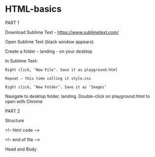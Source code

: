 
# HTML-basics

PART 1

Download Sublime Text - https://www.sublimetext.com/

Open Sublime Text (black window appears)

Create a folder – landing - on your desktop

In Sublime Text:

	Right click, ‘New File’. Save it as playground.html

	Repeat – this time calling it style.css

	Right click, ‘New Folder’. Save it as ‘Images’

Navigate to desktop folder, landing. Double-click on playground.html to open with Chrome

PART 2

Structure

<!DOCTYPE html>

<html>

<!– html code -->

</html>

<!– end of file -->


Head and Body

<!DOCTYPE html>
<html>
	<head>
	<!-- Intelligence / metadata / design you can’t see -->
	</head>
	<body>
	<!-- Content you can see -->
	</body>
</html>
<!– end of file -->








